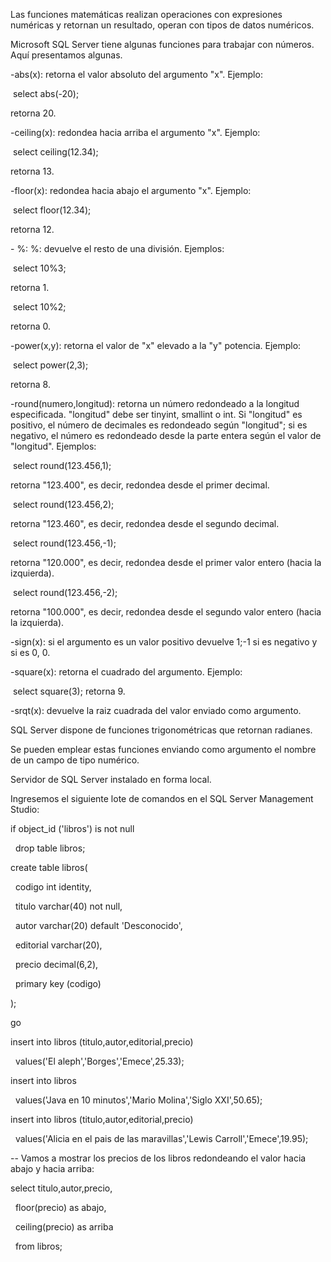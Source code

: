 Las funciones matemáticas realizan operaciones con expresiones numéricas y retornan un resultado, operan con tipos de datos numéricos.



Microsoft SQL Server tiene algunas funciones para trabajar con números. Aquí presentamos algunas.



-abs(x): retorna el valor absoluto del argumento "x". Ejemplo:



&nbsp;select abs(-20);

retorna 20.



-ceiling(x): redondea hacia arriba el argumento "x". Ejemplo:



&nbsp;select ceiling(12.34);

retorna 13.



-floor(x): redondea hacia abajo el argumento "x". Ejemplo:



&nbsp;select floor(12.34);

retorna 12.



\- %: %: devuelve el resto de una división. Ejemplos:



&nbsp;select 10%3;

retorna 1.



&nbsp;select 10%2;

retorna 0.



-power(x,y): retorna el valor de "x" elevado a la "y" potencia. Ejemplo:



&nbsp;select power(2,3);

retorna 8.



-round(numero,longitud): retorna un número redondeado a la longitud especificada. "longitud" debe ser tinyint, smallint o int. Si "longitud" es positivo, el número de decimales es redondeado según "longitud"; si es negativo, el número es redondeado desde la parte entera según el valor de "longitud". Ejemplos:



&nbsp;select round(123.456,1);

retorna "123.400", es decir, redondea desde el primer decimal.



&nbsp;select round(123.456,2);

retorna "123.460", es decir, redondea desde el segundo decimal.



&nbsp;select round(123.456,-1);

retorna "120.000", es decir, redondea desde el primer valor entero (hacia la izquierda).



&nbsp;select round(123.456,-2);

retorna "100.000", es decir, redondea desde el segundo valor entero (hacia la izquierda).



-sign(x): si el argumento es un valor positivo devuelve 1;-1 si es negativo y si es 0, 0.



-square(x): retorna el cuadrado del argumento. Ejemplo:



&nbsp;select square(3); retorna 9.

-srqt(x): devuelve la raiz cuadrada del valor enviado como argumento.



SQL Server dispone de funciones trigonométricas que retornan radianes.



Se pueden emplear estas funciones enviando como argumento el nombre de un campo de tipo numérico.



Servidor de SQL Server instalado en forma local.

Ingresemos el siguiente lote de comandos en el SQL Server Management Studio:



if object\_id ('libros') is not null

&nbsp; drop table libros;



create table libros(

&nbsp; codigo int identity,

&nbsp; titulo varchar(40) not null,

&nbsp; autor varchar(20) default 'Desconocido',

&nbsp; editorial varchar(20),

&nbsp; precio decimal(6,2),

&nbsp; primary key (codigo)

);



go



insert into libros (titulo,autor,editorial,precio)

&nbsp; values('El aleph','Borges','Emece',25.33);

insert into libros

&nbsp; values('Java en 10 minutos','Mario Molina','Siglo XXI',50.65);

insert into libros (titulo,autor,editorial,precio)

&nbsp; values('Alicia en el pais de las maravillas','Lewis Carroll','Emece',19.95);



-- Vamos a mostrar los precios de los libros redondeando el valor hacia abajo y hacia arriba:

select titulo,autor,precio,

&nbsp; floor(precio) as abajo,

&nbsp; ceiling(precio) as arriba

&nbsp; from libros;

